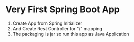 <h1>Very First Spring Boot App</h1>
<ol>
	<li>Create App from Spring Initializer</li>
	<li>And Create Rest Controller for "/" mapping</li>
	<li>The packaging is jar so run this app as Java Application</li>
</ol>